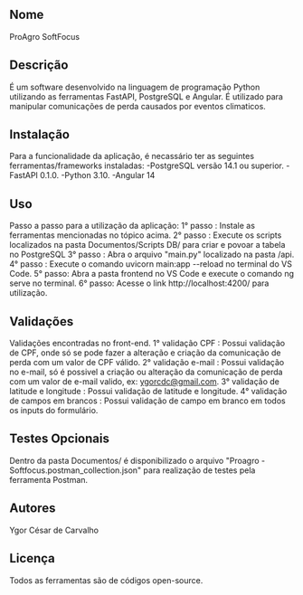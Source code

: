 ## Nome
ProAgro SoftFocus

## Descrição
É um software desenvolvido na linguagem de programação Python utilizando as ferramentas FastAPI, PostgreSQL e Angular. 
É utilizado para manipular comunicações de perda causados por eventos climaticos.

## Instalação
Para a funcionalidade da aplicação, é necassário ter as seguintes ferramentas/frameworks instaladas:
-PostgreSQL versão 14.1 ou superior.
-FastAPI 0.1.0.
-Python 3.10.
-Angular 14

## Uso
Passo a passo para a utilização da aplicação:
1° passo : Instale as ferramentas mencionadas no tópico acima.
2° passo : Execute os scripts localizados na pasta Documentos/Scripts DB/ para criar e povoar a tabela no PostgreSQL
3° passo : Abra o arquivo "main.py" localizado na pasta /api.
4° passo : Execute o comando uvicorn main:app --reload no terminal do VS Code.
5° passo: Abra a pasta frontend no VS Code e execute o comando ng serve no terminal.
6° passo: Acesse o link http://localhost:4200/ para utilização.

## Validações

Validações encontradas no front-end.
1° validação CPF : Possui validação de CPF, onde só se pode fazer a alteração e criação da comunicação de perda com um valor de CPF válido.
2° validação e-mail : Possui validação no e-mail, só é possivel a criação ou alteração da comunicação de perda com um valor de e-mail valido, ex: ygorcdc@gmail.com.
3° validação de latitude e longitude : Possui validação de latitude e longitude.
4° validação de campos em brancos : Possui validação de campo em branco em todos os inputs do formulário.

## Testes Opcionais

Dentro da pasta Documentos/ é disponibilizado o arquivo "Proagro - Softfocus.postman_collection.json" para realização de testes pela ferramenta Postman.

## Autores
Ygor César de Carvalho

## Licença
Todos as ferramentas são de códigos open-source.
